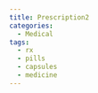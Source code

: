 ```yaml
---
title: Prescription2
categories:
  - Medical
tags:
  - rx
  - pills
  - capsules
  - medicine
---
```

